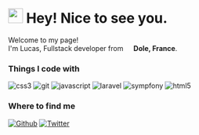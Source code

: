 <h1><img src="https://emojis.slackmojis.com/emojis/images/1531849430/4246/blob-sunglasses.gif?1531849430" width="30"/> Hey! Nice to see you.</h1>


<p>Welcome to my page! </br> I'm Lucas, Fullstack developer from <img src="https://cdn-icons-png.flaticon.com/512/197/197560.png" width="13"/> <b>Dole, France</b>. </p>
<h3>Things I code with</h3>
<p>
  <img alt="css3" src="https://img.shields.io/badge/-CSS3-254bdd?style=flat-square&logo=CSS3&logoColor=white" />
  <img alt="git" src="https://img.shields.io/badge/-Git-F05032?style=flat-square&logo=git&logoColor=white" />
  <img alt="javascript" src="https://img.shields.io/badge/-Javascript-d89924?style=flat-square&logo=javascript&logoColor=white" />
  <img alt="laravel" src="https://img.shields.io/badge/-Laravel-f72c1f?style=flat-square&logo=laravel&logoColor=white" />
  <img alt="sympfony" src="https://img.shields.io/badge/-Symfony-000000?style=flat-square&logo=symfony&logoColor=white" />
  <img alt="html5" src="https://img.shields.io/badge/-HTML5-E34F26?style=flat-square&logo=html5&logoColor=white" />
</p>

<h3>Where to find me</h3>
<p><a href="https://github.com/Thaskow" target="_blank"><img alt="Github" src="https://img.shields.io/badge/GitHub-%2312100E.svg?&style=for-the-badge&logo=Github&logoColor=white" /></a> <a href="https://twitter.com/thaskow" target="_blank"><img alt="Twitter" src="https://img.shields.io/badge/twitter-%231DA1F2.svg?&style=for-the-badge&logo=twitter&logoColor=white" /></a>
</p>

